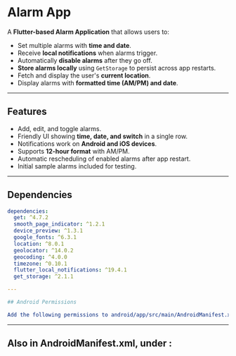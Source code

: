 # Alarm App

A **Flutter-based Alarm Application** that allows users to:  

- Set multiple alarms with **time and date**.  
- Receive **local notifications** when alarms trigger.  
- Automatically **disable alarms** after they go off.  
- **Store alarms locally** using `GetStorage` to persist across app restarts.  
- Fetch and display the user's **current location**.  
- Display alarms with **formatted time (AM/PM) and date**.  

---

## Features

- Add, edit, and toggle alarms.  
- Friendly UI showing **time, date, and switch** in a single row.  
- Notifications work on **Android and iOS devices**.  
- Supports **12-hour format** with AM/PM.  
- Automatic rescheduling of enabled alarms after app restart.  
- Initial sample alarms included for testing.  

---

## Dependencies

```yaml
dependencies:
  get: ^4.7.2
  smooth_page_indicator: ^1.2.1
  device_preview: ^1.3.1
  google_fonts: ^6.3.1
  location: ^8.0.1
  geolocator: ^14.0.2
  geocoding: ^4.0.0
  timezone: ^0.10.1
  flutter_local_notifications: ^19.4.1
  get_storage: ^2.1.1

---

## Android Permissions

Add the following permissions to android/app/src/main/AndroidManifest.xml:
```
<uses-permission android:name="android.permission.ACCESS_FINE_LOCATION" />
<uses-permission android:name="android.permission.ACCESS_COARSE_LOCATION" />
<uses-permission android:name="android.permission.ACCESS_BACKGROUND_LOCATION" />
<uses-permission android:name="android.permission.POST_NOTIFICATIONS"/>
<uses-permission android:name="android.permission.RECEIVE_BOOT_COMPLETED"/>
<uses-permission android:name="android.permission.VIBRATE"/>
<uses-permission android:name="android.permission.ACCESS_NOTIFICATION_POLICY"/>

---
## Also in AndroidManifest.xml, under <application>:

<receiver
    android:exported="false"
    android:name="com.dexterous.flutterlocalnotifications.ScheduledNotificationReceiver" >
</receiver>

<receiver
    android:exported="false"
    android:name="com.dexterous.flutterlocalnotifications.ScheduledNotificationBootReceiver">
    <intent-filter>
        <action android:name="android.intent.action.BOOT_COMPLETED"/>
        <action android:name="android.intent.action.MY_PACKAGE_REPLACED"/>
        <action android:name="android.intent.action.QUICKBOOT_POWERON" />
        <action android:name="com.htc.intent.action.QUICKBOOT_POWERON"/>
    </intent-filter>
</receiver>

<receiver
    android:exported="false"
    android:name="com.dexterous.flutterlocalnotifications.FlutterLocalNotificationsReceiver">
</receiver>

